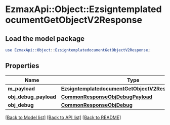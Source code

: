 # EzmaxApi::Object::EzsigntemplatedocumentGetObjectV2Response

## Load the model package
```perl
use EzmaxApi::Object::EzsigntemplatedocumentGetObjectV2Response;
```

## Properties
Name | Type | Description | Notes
------------ | ------------- | ------------- | -------------
**m_payload** | [**EzsigntemplatedocumentGetObjectV2ResponseMPayload**](EzsigntemplatedocumentGetObjectV2ResponseMPayload.md) |  | 
**obj_debug_payload** | [**CommonResponseObjDebugPayload**](CommonResponseObjDebugPayload.md) |  | [optional] 
**obj_debug** | [**CommonResponseObjDebug**](CommonResponseObjDebug.md) |  | [optional] 

[[Back to Model list]](../README.md#documentation-for-models) [[Back to API list]](../README.md#documentation-for-api-endpoints) [[Back to README]](../README.md)


